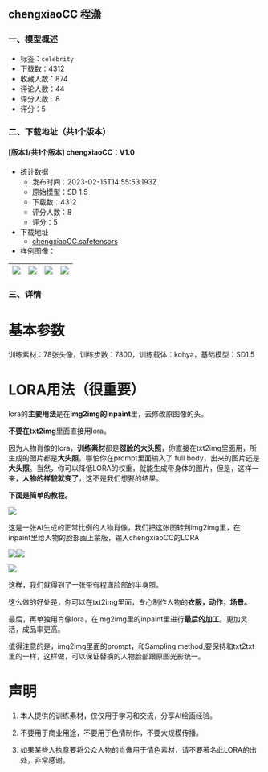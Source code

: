 ## chengxiaoCC 程潇
### 一、模型概述

- 标签：`celebrity`
- 下载数：4312
- 收藏人数：874
- 评论人数：44
- 评分人数：8
- 评分：5

### 二、下载地址（共1个版本）

#### [版本1/共1个版本] chengxiaoCC：V1.0

- 统计数据
  - 发布时间：2023-02-15T14:55:53.193Z
  - 原始模型：SD 1.5
  - 下载数：4312
  - 评分人数：8
  - 评分：5
- 下载地址
  - [chengxiaoCC.safetensors](https://civitai.com/api/download/models/10747)
- 样例图像：

| <img src="https://image.civitai.com/xG1nkqKTMzGDvpLrqFT7WA/2343f46b-f6fe-4d9e-214b-fe2f42569800/width=450/104055.jpeg" /> | <img src="https://image.civitai.com/xG1nkqKTMzGDvpLrqFT7WA/924737c5-8342-4341-f6d7-3f5db3ca5800/width=450/104058.jpeg" /> | <img src="https://image.civitai.com/xG1nkqKTMzGDvpLrqFT7WA/65c5ff18-f3dd-4a39-b091-b106efbe6a00/width=450/104057.jpeg" /> | <img src="https://image.civitai.com/xG1nkqKTMzGDvpLrqFT7WA/706575ad-ac90-4672-2303-8c294d505700/width=450/104056.jpeg" /> |
| ---- | ---- | ---- | ---- |


### 三、详情
<h1>基本参数</h1><p>训练素材：78张头像，训练步数：7800，训练载体：kohya，基础模型：SD1.5</p><h1>LORA用法（很重要）</h1><p>lora的<strong>主要用法</strong>是在<strong>img2img的inpaint</strong>里，去修改原图像的头。</p><p><strong>不要在txt2img</strong>里面直接用lora。</p><p>因为人物肖像的lora，<strong>训练素材</strong>都是<strong>怼脸的大头照</strong>，你直接在txt2img里面用，所生成的图片都是<strong>大头照</strong>。哪怕你在prompt里面输入了 full body，出来的图片还是<strong>大头照</strong>。当然，你可以降低LORA的权重，就能生成带身体的图片，但是，这样一来，<strong>人物的样貌就变了</strong>，这不是我们想要的结果。</p><p><strong>下面是简单的教程。</strong></p><img src="https://imagecache.civitai.com/xG1nkqKTMzGDvpLrqFT7WA/7b74d270-71c7-41d5-5dd0-41d925334600/width=525" /><p>这是一张AI生成的正常比例的人物肖像，我们把这张图转到img2img里，在inpaint里给人物的脸部画上蒙版，输入chengxiaoCC的LORA</p><img src="https://imagecache.civitai.com/xG1nkqKTMzGDvpLrqFT7WA/d1078dc8-e60f-4f22-be76-d039566fe900/width=525" /><img src="https://imagecache.civitai.com/xG1nkqKTMzGDvpLrqFT7WA/bc915e2c-4973-47b5-04ad-6f9abe2fc500/width=525" /><p></p><img src="https://imagecache.civitai.com/xG1nkqKTMzGDvpLrqFT7WA/1de3c8b2-f11b-4d82-3cb4-07c4fda34b00/width=525" /><p>这样，我们就得到了一张带有程潇脸部的半身照。</p><p>这么做的好处是，你可以在txt2img里面，专心制作人物的<strong>衣服，动作，场景。</strong></p><p>最后，再单独用肖像lora，在img2img里的inpaint里进行<strong>最后的加工</strong>。更加灵活，成品率更高。</p><p>值得注意的是，img2img里面的prompt，和Sampling method,要保持和txt2txt里的一样，这样做，可以保证替换的人物脸部跟原图光影统一。</p><h1>声明</h1><ol><li><p>本人提供的训练素材，仅仅用于学习和交流，分享AI绘画经验。</p></li><li><p>不要用于商业用途，不要用于色情制作，不要大规模传播。</p></li><li><p>如果某些人执意要将公众人物的肖像用于情色素材，请不要著名此LORA的出处，非常感谢。</p></li></ol>